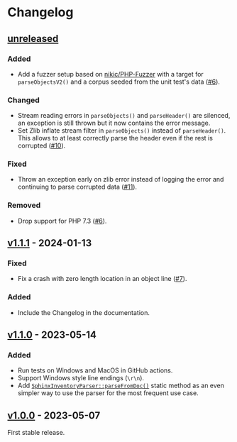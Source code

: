 # Changelog

## [unreleased]

### Added

- Add a fuzzer setup based on [nikic/PHP-Fuzzer] with a target for
  `parseObjectsV2()` and a corpus seeded from the unit test's data ([#6]).

### Changed

- Stream reading errors in `parseObjects()` and `parseHeader()` are silenced,
  an exception is still thrown but it now contains the error message.
- Set Zlib inflate stream filter in `parseObjects()` instead of `parseHeader()`.
  This allows to at least correctly parse the header even if the rest is
  corrupted ([#10]).

### Fixed

- Throw an exception early on zlib error instead of logging the error and
  continuing to parse corrupted data ([#11]).

### Removed

- Drop support for PHP 7.3 ([#6]).

[nikic/PHP-Fuzzer]: https://github.com/nikic/PHP-Fuzzer
[#6]: https://github.com/club-1/sphinx-inventory-parser/pull/6
[#10]: https://github.com/club-1/sphinx-inventory-parser/pull/10
[#11]: https://github.com/club-1/sphinx-inventory-parser/pull/11

## [v1.1.1] - 2024-01-13

### Fixed

- Fix a crash with zero length location in an object line ([#7]).

### Added

- Include the Changelog in the documentation.

[#7]: https://github.com/club-1/sphinx-inventory-parser/pull/7

## [v1.1.0] - 2023-05-14

### Added

- Run tests on Windows and MacOS in GitHub actions.
- Support Windows style line endings (`\r\n`).
- Add [`SphinxInventoryParser::parseFromDoc()`][parseFromDoc] static method as
  an even simpler way to use the parser for the most frequent use case.

[parseFromDoc]: https://club-1.github.io/sphinx-inventory-parser/api.html#SphinxInventoryParser::parseFromDoc

## [v1.0.0] - 2023-05-07

First stable release.

[unreleased]: https://github.com/club-1/sphinx-inventory-parser/compare/v1.1.1...HEAD
[v1.1.1]: https://github.com/club-1/sphinx-inventory-parser/releases/tag/v1.1.1
[v1.1.0]: https://github.com/club-1/sphinx-inventory-parser/releases/tag/v1.1.0
[v1.0.0]: https://github.com/club-1/sphinx-inventory-parser/releases/tag/v1.0.0

